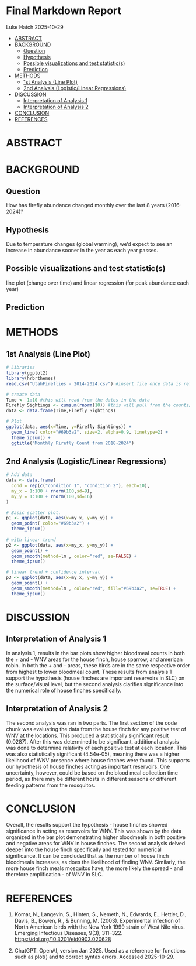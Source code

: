Final Markdown Report
================
Luke Hatch
2025-10-29

- [ABSTRACT](#abstract)
- [BACKGROUND](#background)
  - [Question](#question)
  - [Hypothesis](#hypothesis)
  - [Possible visualizations and test
    statistic(s)](#possible-visualizations-and-test-statistics)
  - [Prediction](#prediction)
- [METHODS](#methods)
  - [1st Analysis (Line Plot)](#1st-analysis-line-plot)
  - [2nd Analysis (Logistic/Linear
    Regressions)](#2nd-analysis-logisticlinear-regressions)
- [DISCUSSION](#discussion)
  - [Interpretation of Analysis 1](#interpretation-of-analysis-1)
  - [Interpretation of Analysis 2](#interpretation-of-analysis-2)
- [CONCLUSION](#conclusion)
- [REFERENCES](#references)

# ABSTRACT

# BACKGROUND

## Question

How has firefly abundance changed monthly over the last 8 years
(2016-2024)?

## Hypothesis

Due to temperature changes (global warming), we’d expect to see an
increase in abundance sooner in the year as each year passes.

## Possible visualizations and test statistic(s)

line plot (change over time) and linear regression (for peak abundance
each year)

## Prediction

# METHODS

## 1st Analysis (Line Plot)

``` r
# Libraries
library(ggplot2)
library(hrbrthemes)
read.csv("UtahFireflies - 2014-2024.csv") #insert file once data is refined

# create data
Time <- 1:10 #this will read from the dates in the data
Firefly Sightings <- cumsum(rnorm(10)) #this will pull from the counts/sightings
data <- data.frame(Time,Firefly Sightings)

# Plot
ggplot(data, aes(x=Time, y=Firefly Sightings)) +
  geom_line( color="#69b3a2", size=2, alpha=0.9, linetype=2) +
  theme_ipsum() +
  ggtitle("Monthly Firefly Count from 2018-2024")
```

## 2nd Analysis (Logistic/Linear Regressions)

``` r
# Add data
data <- data.frame(
  cond = rep(c("condition_1", "condition_2"), each=10), 
  my_x = 1:100 + rnorm(100,sd=9), 
  my_y = 1:100 + rnorm(100,sd=16) 
)

# Basic scatter plot.
p1 <- ggplot(data, aes(x=my_x, y=my_y)) + 
  geom_point( color="#69b3a2") +
  theme_ipsum()
 
# with linear trend
p2 <- ggplot(data, aes(x=my_x, y=my_y)) +
  geom_point() +
  geom_smooth(method=lm , color="red", se=FALSE) +
  theme_ipsum()

# linear trend + confidence interval
p3 <- ggplot(data, aes(x=my_x, y=my_y)) +
  geom_point() +
  geom_smooth(method=lm , color="red", fill="#69b3a2", se=TRUE) +
  theme_ipsum()
```

# DISCUSSION

## Interpretation of Analysis 1

In analysis 1, results in the bar plots show higher bloodmeal counts in
both the + and - WNV areas for the house finch, house sparrow, and
american robin. In both the + and - areas, these birds are in the same
respective order from highest to lower bloodmeal count. These results
from analysis 1 support the hypothesis (house finches are important
reservoirs in SLC) on the surface/visual level, but the second analysis
clarifies significance into the numerical role of house finches
specifically.

## Interpretation of Analysis 2

The second analysis was ran in two parts. The first section of the code
chunk was evaluating the data from the house finch for any positive test
of WNV at the locations. This produced a statistically significant
result (0.0287). After this was determined to be significant, additional
analysis was done to determine relativity of each positive test at each
location. This was also statistically significant (4.54e-05), meaning
there was a higher likelihood of WNV presence where house finches were
found. This supports our hypothesis of house finches acting as important
reservoirs. One uncertainty, however, could be based on the blood meal
collection time period, as there may be different hosts in different
seasons or different feeding patterns from the mosquitos.

# CONCLUSION

Overall, the results support the hypothesis - house finches showed
significance in acting as reservoirs for WNV. This was shown by the data
organized in the bar plot demonstrating higher bloodmeals in both
positive and negative areas for WNV in house finches. The second
analysis delved deeper into the house finch specifically and tested for
numerical significance. It can be concluded that as the number of house
finch bloodmeals increases, as does the likelihood of finding WNV.
Similarly, the more house finch meals mosquitos have, the more likely
the spread - and therefore amplification - of WNV in SLC.

# REFERENCES

1.  Komar, N., Langevin, S., Hinten, S., Nemeth, N., Edwards, E.,
    Hettler, D., Davis, B., Bowen, R., & Bunning, M. (2003).
    Experimental infection of North American birds with the New York
    1999 strain of West Nile virus. Emerging Infectious Diseases, 9(3),
    311–322. <https://doi.org/10.3201/eid0903.020628>

2.  ChatGPT. OpenAI, version Jan 2025. Used as a reference for functions
    such as plot() and to correct syntax errors. Accessed 2025-10-29.
